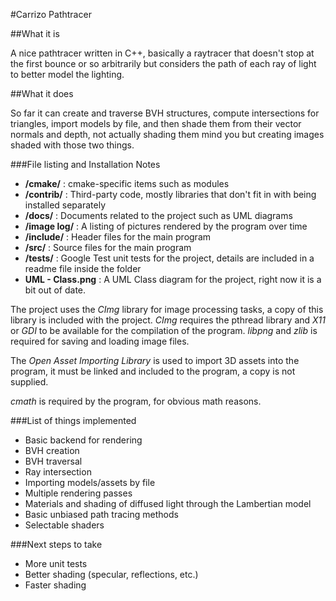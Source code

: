 #Carrizo Pathtracer


##What it is

A nice pathtracer written in C++, basically a raytracer that doesn't stop at the first bounce or so arbitrarily but considers the path of each ray of light to better model the lighting.

##What it does

So far it can create and traverse BVH structures, compute intersections for triangles, import models by file, and then shade them from their vector normals and depth, not actually shading them mind you but creating images shaded with those two things.

###File listing and Installation Notes
- **/cmake/** : cmake-specific items such as modules
- **/contrib/** : Third-party code, mostly libraries that don't fit in with being installed separately
- **/docs/** : Documents related to the project such as UML diagrams
- **/image log/** : A listing of pictures rendered by the program over time
- **/include/** : Header files for the main program
- **/src/** : Source files for the main program
- **/tests/** : Google Test unit tests for the project, details are included in a readme file inside the folder
- **UML - Class.png** : A UML Class diagram for the project, right now it is a bit out of date.

The project uses the *CImg* library for image processing tasks, a copy of this library is included with the project. *CImg* requires the pthread library and *X11* or *GDI* to be available for the compilation of the program. *libpng* and *zlib* is required for saving and loading image files. 

The *Open Asset Importing Library* is used to import 3D assets into the program, it must be linked and included to the program, a copy is not supplied.

*cmath* is required by the program, for obvious math reasons.

###List of things implemented
- Basic backend for rendering
- BVH creation
- BVH traversal
- Ray intersection
- Importing models/assets by file
- Multiple rendering passes
- Materials and shading of diffused light through the Lambertian model
- Basic unbiased path tracing methods
- Selectable shaders

###Next steps to take
- More unit tests
- Better shading (specular, reflections, etc.)
- Faster shading
